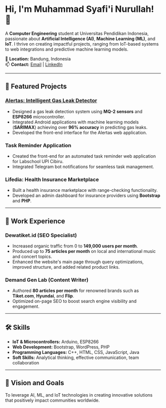 # Hi, I'm Muhammad Syafi'i Nurullah! 👋  

A **Computer Engineering** student at Universitas Pendidikan Indonesia, passionate about **Artificial Intelligence (AI)**, **Machine Learning (ML)**, and **IoT**. I thrive on creating impactful projects, ranging from IoT-based systems to web integrations and predictive machine learning models.  

📍 **Location:** Bandung, Indonesia  
📫 **Contact:** [Email](mailto:akunsyafii4@gmail.com) | [LinkedIn](https://www.linkedin.com/in/muhammad-syafii-nurullah)  

---

## 🌟 Featured Projects  

### [Alertas: Intelligent Gas Leak Detector](https://github.com/callmesyafii/alertas)  
- Designed a gas leak detection system using **MQ-2 sensors** and **ESP8266** microcontroller.  
- Integrated Android applications with machine learning models (**SARIMAX**) achieving over **96% accuracy** in predicting gas leaks.  
- Developed the front-end interface for the Alertas web application.  

### Task Reminder Application  
- Created the front-end for an automated task reminder web application for Labschool UPI Cibiru.  
- Integrated Telegram bot notifications for seamless task management.  

### Lifedia: Health Insurance Marketplace  
- Built a health insurance marketplace with range-checking functionality.  
- Developed an admin dashboard for insurance providers using **Bootstrap** and **PHP**.  

---

## 💼 Work Experience  

### **Dewatiket.id (SEO Specialist)**  
- Increased organic traffic from 0 to **149,000 users per month**.  
- Produced up to **75 articles per month** on local and international music and concert topics.  
- Enhanced the website's main page through query optimizations, improved structure, and added related product links.  

### **Demand Gen Lab (Content Writer)**  
- Authored **80 articles per month** for renowned brands such as **Tiket.com**, **Hyundai**, and **Flip**.  
- Optimized on-page SEO to boost search engine visibility and engagement.  

---

## 🛠️ Skills  

- **IoT & Microcontrollers:** Arduino, ESP8266  
- **Web Development:** Bootstrap, WordPress, PHP  
- **Programming Languages:** C++, HTML, CSS, JavaScript, Java  
- **Soft Skills:** Analytical thinking, effective communication, team collaboration  

---

## 🚀 Vision and Goals  
To leverage AI, ML, and IoT technologies in creating innovative solutions that positively impact communities worldwide.  
